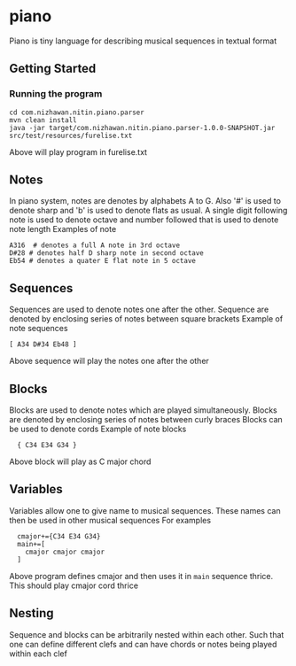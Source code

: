 # piano
Piano is tiny language for describing musical sequences in textual format
## Getting Started
### Running the program
```
cd com.nizhawan.nitin.piano.parser
mvn clean install
java -jar target/com.nizhawan.nitin.piano.parser-1.0.0-SNAPSHOT.jar src/test/resources/furelise.txt
```
Above will play program in furelise.txt

## Notes
In piano system, notes are denotes by alphabets A to G. Also '#' is used to denote sharp and 'b' is used to denote flats as usual.
A single digit following note is used to denote octave and number followed that is used to denote note length
Examples of note

```
A316  # denotes a full A note in 3rd octave
D#28 # denotes half D sharp note in second octave
Eb54 # denotes a quater E flat note in 5 octave 
```
## Sequences
Sequences are used to denote notes one after the other. Sequence are denoted by enclosing series of notes between square brackets
Example of note sequences
```
[ A34 D#34 Eb48 ]
```
Above sequence will play the notes one after the other
## Blocks
Blocks are used to denote notes which are played simultaneously. Blocks are denoted by enclosing series of notes between curly braces
Blocks can be used to denote cords
Example of note blocks
```
  { C34 E34 G34 }
```
Above block will play as C major chord
## Variables
Variables allow one to give name to musical sequences. These names can then be used in other musical sequences
For examples
```
  cmajor+={C34 E34 G34}
  main+=[
    cmajor cmajor cmajor
  ]
```
Above program defines cmajor and then uses it in `main` sequence thrice. This should play cmajor cord thrice
## Nesting
Sequence and blocks can be arbitrarily nested within each other. Such that one can define different clefs and can have chords or notes being played 
within each clef
